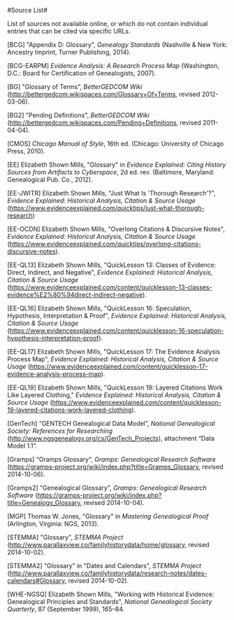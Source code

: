 #Source List#

List of sources not available online, or which do not contain individual entries that can be cited via specific URLs.

\[<a name="BCG">BCG</a>\] "Appendix D: Glossary", *Genealogy Standards* (Nashville & New York: Ancestry Imprint, Turner Publishing, 2014). 

\[<a name="BCG-EARPM">BCG-EARPM</a>\] *Evidence Analysis: A Research Process Map* (Washington, D.C.: Board for Certification of Genealogists, 2007). 

\[<a name="BG">BG</a>\] "Glossary of Terms", *BetterGEDCOM Wiki* (http://bettergedcom.wikispaces.com/Glossary+Of+Terms, revised 2012-03-06).

\[<a name="BG2">BG2</a>\] "Pending Definitions", *BetterGEDCOM Wiki* (http://bettergedcom.wikispaces.com/Pending+Definitions, revised 2011-04-04).

\[<a name="CMOS">CMOS</a>\] *Chicago Manual of Style*, 16th ed. (Chicago: University of Chicago Press, 2010).

\[<a name="EE">EE</a>\] Elizabeth Shown Mills, "Glossary" in *Evidence Explained: Citing History Sources from Artifacts to Cyberspace*, 2d ed. rev. (Baltimore, Maryland: Genealogical Pub. Co., 2012).

\[<a name="EE-JWITR">EE-JWITR</a>\] Elizabeth Shown Mills, "Just What Is 'Thorough Research'?", *Evidence Explained: Historical Analysis, Citation & Source Usage* (https://www.evidenceexplained.com/quicktips/just-what-thorough-research)

\[<a name="EE-OCDN">EE-OCDN</a>\] Elizabeth Shown Mills, "Overlong Citations & Discursive Notes", *Evidence Explained: Historical Analysis, Citation & Source Usage* (https://www.evidenceexplained.com/quicktips/overlong-citations-discursive-notes).

\[<a name="EE-QL13">EE-QL13</a>\] Elizabeth Shown Mills, "QuickLesson 13: Classes of Evidence: Direct, Indirect, and Negative", *Evidence Explained: Historical Analysis, Citation & Source Usage* (https://www.evidenceexplained.com/content/quicklesson-13-classes-evidence%E2%80%94direct-indirect-negative).

\[<a name="EE-QL16">EE-QL16</a>\] Elizabeth Shown Mills, "QuickLesson 16: Speculation, Hypothesis, Interpretation & Proof", *Evidence Explained: Historical Analysis, Citation & Source Usage* (https://www.evidenceexplained.com/content/quicklesson-16-speculation-hypothesis-interpretation-proof).

\[<a name="EE-QL17">EE-QL17</a>\] Elizabeth Shown Mills, "QuickLesson 17: The Evidence Analysis Process Map", *Evidence Explained: Historical Analysis, Citation & Source Usage* (https://www.evidenceexplained.com/content/quicklesson-17-evidence-analysis-process-map).

\[<a name="EE-QL19">EE-QL19</a>\] Elizabeth Shown Mills, "QuickLesson 19: Layered Citations Work Like Layered Clothing," *Evidence Explained: Historical Analysis, Citation & Source Usage* (https://www.evidenceexplained.com/content/quicklesson-19-layered-citations-work-layered-clothing).

\[<a name="GenTech">GenTech</a>\] “GENTECH Genealogical Data Model”, *National Genealogical Society: References for Researching* (http://www.ngsgenealogy.org/cs/GenTech_Projects), attachment “Data Model 1.1”.

\[<a name="Gramps">Gramps</a>\] "Gramps Glossary", *Gramps: Genealogical Research Software* (https://gramps-project.org/wiki/index.php?title=Gramps_Glossary, revised 2014-10-06).

\[<a name="Gramps2">Gramps2</a>\] "Genealogical Glossary", *Gramps: Genealogical Research Software* (https://gramps-project.org/wiki/index.php?title=Genealogy_Glossary, revised 2014-10-04).

\[<a name="MGP">MGP</a>\] Thomas W. Jones, "Glossary" in *Mastering Genealogical Proof* (Arlington, Virginia: NGS, 2013).

\[<a name="STEMMA">STEMMA</a>\] "Glossary", *STEMMA Project* (http://www.parallaxview.co/familyhistorydata/home/glossary, revised 2014-10-02).

\[<a name="STEMMA2">STEMMA2</a>\] "Glossary" in "Dates and Calendars", *STEMMA Project* (http://www.parallaxview.co/familyhistorydata/research-notes/dates-calendars#Glossary, revised 2014-10-02).

\[<a name="WHE-NGSQ">WHE-NGSQ</a>\] Elizabeth Shown Mills, "Working with Historical Evidence: Genealogical Principles and Standards", *National Genealogical Society Quarterly*, 87 (September 1999), 165–84.
